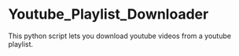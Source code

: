 # Youtube_Playlist_Downloader
This python script lets you download youtube videos from a youtube playlist.
